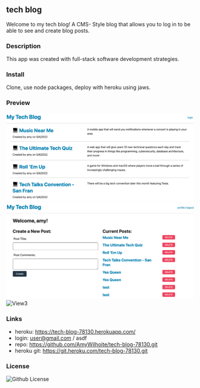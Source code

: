 ## tech blog
Welcome to my tech blog! A CMS- Style blog that allows you to log in to be able to see and create blog posts. 

### Description
This app was created with full-stack software development strategies. 

### Install
Clone, use node packages, deploy with heroku using jaws.

### Preview 
![View1.](./assets/screenshot1.png)
![View2](./assets/screenshot2.png)
![View3](./assets/updated.png)

### Links
* heroku:  https://tech-blog-78130.herokuapp.com/
* login: user@gmail.com / asdf
* repo: https://github.com/AmyWilhoite/tech-blog-78130.git  
* heroku git: https://git.heroku.com/tech-blog-78130.git    

### License
  ![Github License](http://img.shields.io/badge/license-MIT-blue.svg)
